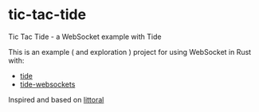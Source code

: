 # tic-tac-tide

Tic Tac Tide - a WebSocket example with Tide

This is an example ( and exploration ) project for using WebSocket in Rust with:

- [tide](https://github.com/http-rs/tide)
- [tide-websockets](https://github.com/http-rs/tide-websockets)

Inspired and based on [littoral](https://github.com/jbr/littoral)
